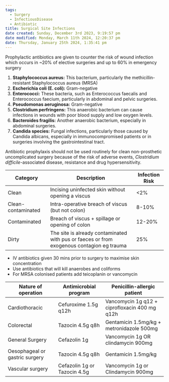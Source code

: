 ```yaml
---
tags:
  - Surgery
  - InfectiousDisease
  - Antibiotic
title: Surgical Site Infections
date created: Sunday, December 3rd 2023, 9:19:57 pm
date modified: Monday, March 11th 2024, 12:20:37 pm
date: Thursday, January 25th 2024, 1:35:41 pm
---
```

Prophylactic antibiotics are given to counter the risk of wound infection which occurs in ~20% of elective surgeries and up to 60% in emergency surgery  

1. **Staphylococcus aureus:** This bacterium, particularly the methicillin-resistant Staphylococcus aureus (MRSA)
2. **Escherichia coli (E. coli):** Gram-negative
3. **Enterococci:** These bacteria, such as Enterococcus faecalis and Enterococcus faecium, particularly in abdominal and pelvic surgeries.
4. **Pseudomonas aeruginosa:** Gram-negative
5. **Clostridium perfringens:** This anaerobic bacterium can cause infections in wounds with poor blood supply and low oxygen levels.
6. **Bacteroides fragilis:** Another anaerobic bacterium, especially in abdominal surgeries.
7. **Candida species:** Fungal infections, particularly those caused by Candida albicans, especially in immunocompromised patients or in surgeries involving the gastrointestinal tract.

Antibiotic prophylaxis should not be used routinely for clean non-prosthetic uncomplicated surgery because of the risk of adverse events, _Clostridium difficile_-associated disease, resistance and drug hypersensitivity.

| Category           | Description                                                                               | Infection Risk |
| ------------------ | ----------------------------------------------------------------------------------------- | -------------- |
| Clean              | Incising uninfected skin without opening a viscus                                         | <2%            |
| Clean-contaminated | Intra-operative breach of viscus (but not colon)                                          | 8-10%          |
| Contaminated       | Breach of viscus + spillage or opening of colon                                           | 12-20%         |
| Dirty              | The site is already contaminated with pus or faeces or from exogenous contagion eg trauma | 25%               |

- IV antibiotics given 30 mins prior to surgery to maximise skin concentration
- Use antibiotics that will kill anaerobes and coliforms 
- For MRSA colonised patients add teicoplanin or vancomycin  

| Nature of operation            | Antimicrobial program        | Penicillin-allergic patient                   |
| ------------------------------ | ---------------------------- | --------------------------------------------- |
| Cardiothoracic                 | Cefuroxime 1.5g q12h         | Vancomycin 1g q12 + ciprofloxacin 400 mg q12h |
| Colorectal                     | Tazocin 4.5g q8h             | Gentamicin 1.5mg/kg + metronidazole 500mg     |
| General Surgery                | Cefazolin 1g                 | Vancomycin 1g OR clindamycin 900mg            |
| Oesophageal or gastric surgery | Tazocin 4.5g q8h             | Gentamicin 1.5mg/kg                           |
| Vascular surgery               | Cefazolin 1g or Tazocin 4.5g | Vancomycin 1g or Clindamycin 900mg                                              |
